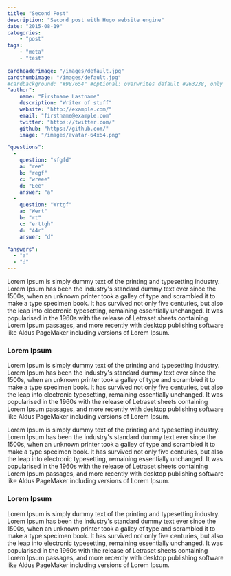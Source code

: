 ```yaml
---
title: "Second Post"
description: "Second post with Hugo website engine"
date: "2015-08-19"
categories:
    - "post"
tags:
    - "meta"
    - "test"
    
cardheaderimage: "/images/default.jpg"
cardthumbimage: "/images/default.jpg"
#cardbackground: "#987654" #optional: overwrites default #263238, only shows when no image specified.
"author":
    name: "Firstname Lastname"
    description: "Writer of stuff"
    website: "http://example.com/"
    email: "firstname@example.com"
    twitter: "https://twitter.com/"
    github: "https://github.com/"
    image: "/images/avatar-64x64.png"

"questions":
  -
    question: "sfgfd"
    a: "ree"
    b: "regf"
    c: "wreee"
    d: "Eee"
    answer: "a"
  -
    question: "Wrtgf"
    a: "Wert"
    b: "rt"
    c: "erttgh"
    d: "44r"
    answer: "d"

"answers":
  - "a"
  - "d"
---
```


Lorem Ipsum is simply dummy text of the printing <!--more--> and typesetting industry.
Lorem Ipsum has been the industry's standard dummy text ever since the 1500s,
when an unknown printer took a galley of type and scrambled it to make a type
specimen book.  It has survived not only five centuries, but also the leap into
electronic typesetting, remaining essentially unchanged. It was popularised in
the 1960s with the release of Letraset sheets containing Lorem Ipsum passages,
and more recently with desktop publishing software like Aldus PageMaker
including versions of Lorem Ipsum.

### Lorem Ipsum

Lorem Ipsum is simply dummy text of the printing and typesetting industry.
Lorem Ipsum has been the industry's standard dummy text ever since the 1500s,
when an unknown printer took a galley of type and scrambled it to make a type
specimen book. It has survived not only five centuries, but also the leap into
electronic typesetting, remaining essentially unchanged. It was popularised in
the 1960s with the release of Letraset sheets containing Lorem Ipsum passages,
and more recently with desktop publishing software like Aldus PageMaker
including versions of Lorem Ipsum.

Lorem Ipsum is simply dummy text of the printing and typesetting industry.
Lorem Ipsum has been the industry's standard dummy text ever since the 1500s,
when an unknown printer took a galley of type and scrambled it to make a type
specimen book. It has survived not only five centuries, but also the leap into
electronic typesetting, remaining essentially unchanged. It was popularised in
the 1960s with the release of Letraset sheets containing Lorem Ipsum passages,
and more recently with desktop publishing software like Aldus PageMaker
including versions of Lorem Ipsum.

### Lorem Ipsum

Lorem Ipsum is simply dummy text of the printing and typesetting industry.
Lorem Ipsum has been the industry's standard dummy text ever since the 1500s,
when an unknown printer took a galley of type and scrambled it to make a type
specimen book. It has survived not only five centuries, but also the leap into
electronic typesetting, remaining essentially unchanged. It was popularised in
the 1960s with the release of Letraset sheets containing Lorem Ipsum passages,
and more recently with desktop publishing software like Aldus PageMaker
including versions of Lorem Ipsum.
